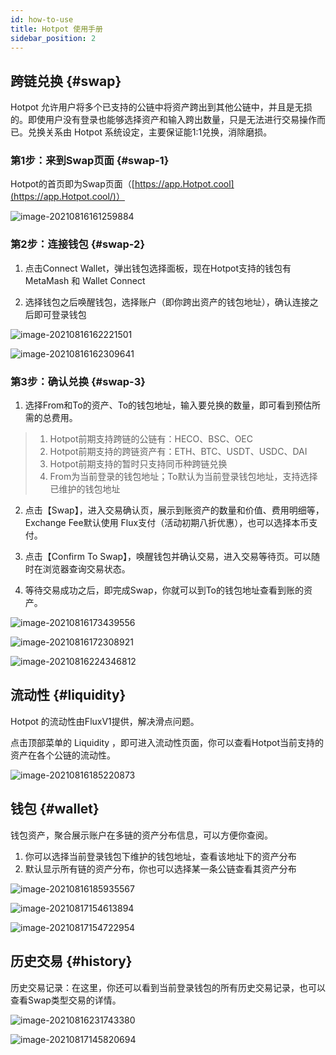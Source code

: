 ```yaml
---
id: how-to-use
title: Hotpot 使用手册
sidebar_position: 2
---
```


## 跨链兑换 {#swap}

Hotpot 允许用户将多个已支持的公链中将资产跨出到其他公链中，并且是无损的。即使用户没有登录也能够选择资产和输入跨出数量，只是无法进行交易操作而已。兑换关系由 Hotpot 系统设定，主要保证能1:1兑换，消除磨损。

### 第1步：来到Swap页面 {#swap-1}

Hotpot的首页即为Swap页面（[https://app.Hotpot.cool](https://app.Hotpot.cool/)）

![image-20210816161259884](assets/guide/image-20210816161259884.png)

### 第2步：连接钱包 {#swap-2}

1. 点击Connect Wallet，弹出钱包选择面板，现在Hotpot支持的钱包有 MetaMash 和 Wallet Connect

2. 选择钱包之后唤醒钱包，选择账户（即你跨出资产的钱包地址），确认连接之后即可登录钱包

![image-20210816162221501](assets/guide/image-20210816162221501-9102148.png)

![image-20210816162309641](assets/guide/image-20210816162309641-9102190.png)

### 第3步：确认兑换 {#swap-3}

1. 选择From和To的资产、To的钱包地址，输入要兑换的数量，即可看到预估所需的总费用。

>   1. Hotpot前期支持跨链的公链有：HECO、BSC、OEC
>   2. Hotpot前期支持的跨链资产有：ETH、BTC、USDT、USDC、DAI
>   3. Hotpot前期支持的暂时只支持同币种跨链兑换
>   4. From为当前登录的钱包地址；To默认为当前登录钱包地址，支持选择已维护的钱包地址

2. 点击【Swap】，进入交易确认页，展示到账资产的数量和价值、费用明细等，Exchange Fee默认使用 Flux支付（活动初期八折优惠），也可以选择本币支付。

3. 点击【Confirm To Swap】，唤醒钱包并确认交易，进入交易等待页。可以随时在浏览器查询交易状态。

4. 等待交易成功之后，即完成Swap，你就可以到To的钱包地址查看到账的资产。

![image-20210816173439556](assets/guide/image-20210816173439556-9106482.png)

![image-20210816172308921](assets/guide/image-20210816172308921-9105792.png)

![image-20210816224346812](assets/guide/image-20210816224346812-9125028-9125569.png)

## 流动性 {#liquidity}

Hotpot 的流动性由FluxV1提供，解决滑点问题。

点击顶部菜单的 Liquidity ，即可进入流动性页面，你可以查看Hotpot当前支持的资产在各个公链的流动性。

![image-20210816185220873](assets/guide/image-20210816185220873.png)

## 钱包  {#wallet}

钱包资产，聚合展示账户在多链的资产分布信息，可以方便你查阅。

1. 你可以选择当前登录钱包下维护的钱包地址，查看该地址下的资产分布
2. 默认显示所有链的资产分布，你也可以选择某一条公链查看其资产分布

![image-20210816185935567](assets/guide/image-20210816185935567-9126854.png)

![image-20210817154613894](assets/guide/image-20210817154613894-9186375.png)

![image-20210817154722954](assets/guide/image-20210817154722954-9186444.png)

## 历史交易 {#history}

历史交易记录：在这里，你还可以看到当前登录钱包的所有历史交易记录，也可以查看Swap类型交易的详情。

![image-20210816231743380](assets/guide/image-20210816231743380.png)

![image-20210817145820694](assets/guide/image-20210817145820694.png)














